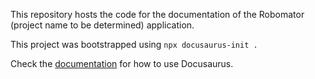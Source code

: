 This repository hosts the code for the documentation of the Robomator (project name to be determined) application.

This project was bootstrapped using `npx docusaurus-init .`

Check the [documentation](https://docusaurus.io) for how to use Docusaurus.